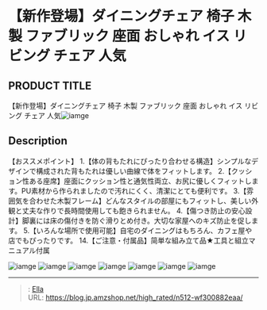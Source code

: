 # 【新作登場】ダイニングチェア 椅子 木製 ファブリック 座面 おしゃれ イス リビング チェア 人気


## PRODUCT TITLE 

【新作登場】ダイニングチェア 椅子 木製 ファブリック 座面 おしゃれ イス リビング チェア 人気![iamge](https://b2bfiles1.gigab2b.cn/image/wkseller/301/20230808_72596745f106c3d65689d74d745291cc.jpg)

## Description

【おススメポイント】
1.【体の背もたれにぴったり合わせる構造】シンプルなデザインで構成された背もたれは優しい曲線で体をフィットします。
2.【クッション性ある座席】座面にクッション性と通気性両立、お尻に優しくフィットします。PU素材から作られましたので汚れにくく、清潔にとても便利です。
3.【雰囲気を合わせた木製フレーム】どんなスタイルの部屋にもフィットし、美しい外観と丈夫な作りで長時間使用しても飽きられません。
4.【傷つき防止の安心設計】脚裏には床の傷付きを防ぐ滑りとめ付き。大切な家屋へのキズ防止を促します。
5.【いろんな場所で使用可能】自宅のダイニングはもちろん、カフェ屋や店でもぴったりです。
14.【ご注意・付属品】简単な組み立て品★工具と組立マニュアル付属



![iamge](https://b2bfiles1.gigab2b.cn/image/wkseller/301/20230808_6430fcd82efe5a99d7d0cdd705fcbaed.jpg)
![iamge](https://b2bfiles1.gigab2b.cn/image/wkseller/301/20230808_d89a82fe2b911d9ef070938cd68d2286.jpg)
![iamge](https://b2bfiles1.gigab2b.cn/image/wkseller/301/20230808_714561797d90967824b003c55da64d06.jpg)
![iamge](https://b2bfiles1.gigab2b.cn/image/wkseller/301/20230808_cb8cca28588fdddec2e105181eb17126.jpg)
![iamge](https://b2bfiles1.gigab2b.cn/image/wkseller/301/20230808_574af57d8df83b394d399c8e62c88d94.jpg)
![iamge](https://b2bfiles1.gigab2b.cn/image/wkseller/301/20230808_01c704944abcb7da5975f9ef19974c08.jpg)
![iamge](https://b2bfiles1.gigab2b.cn/image/wkseller/301/20230808_8601b41f4aded52dcaea46530591fe47.jpg)


---

> : [Ella](https://blog.jp.amzshop.net/)  
> URL: https://blog.jp.amzshop.net/high_rated/n512-wf300882eaa/  

